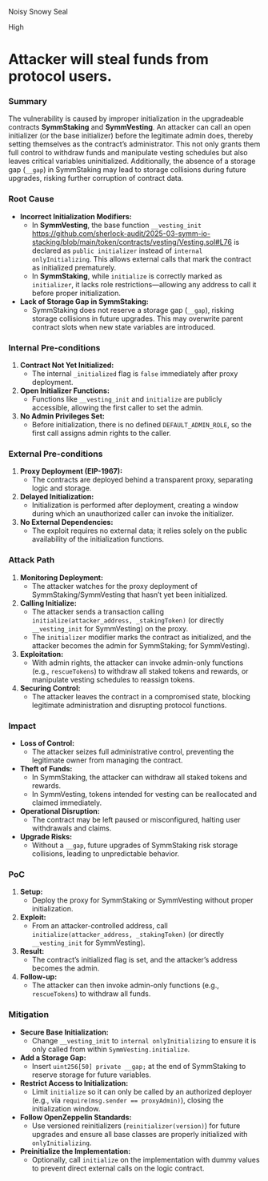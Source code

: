 Noisy Snowy Seal

High

# Attacker will steal funds from protocol users.

### Summary

The vulnerability is caused by improper initialization in the upgradeable contracts **SymmStaking** and **SymmVesting**. An attacker can call an open initializer (or the base initializer) before the legitimate admin does, thereby setting themselves as the contract’s administrator. This not only grants them full control to withdraw funds and manipulate vesting schedules but also leaves critical variables uninitialized. Additionally, the absence of a storage gap (`__gap`) in SymmStaking may lead to storage collisions during future upgrades, risking further corruption of contract data.


### Root Cause

- **Incorrect Initialization Modifiers:**  
  - In **SymmVesting**, the base function `__vesting_init` https://github.com/sherlock-audit/2025-03-symm-io-stacking/blob/main/token/contracts/vesting/Vesting.sol#L76 is declared as `public initializer` instead of `internal onlyInitializing`. This allows external calls that mark the contract as initialized prematurely.
  - In **SymmStaking**, while `initialize` is correctly marked as `initializer`, it lacks role restrictions—allowing any address to call it before proper initialization.
- **Lack of Storage Gap in SymmStaking:**  
  - SymmStaking does not reserve a storage gap (`__gap`), risking storage collisions in future upgrades. This may overwrite parent contract slots when new state variables are introduced.


### Internal Pre-conditions

1. **Contract Not Yet Initialized:**  
   - The internal `_initialized` flag is `false` immediately after proxy deployment.
2. **Open Initializer Functions:**  
   - Functions like `__vesting_init` and `initialize` are publicly accessible, allowing the first caller to set the admin.
3. **No Admin Privileges Set:**  
   - Before initialization, there is no defined `DEFAULT_ADMIN_ROLE`, so the first call assigns admin rights to the caller.


### External Pre-conditions

1. **Proxy Deployment (EIP-1967):**  
   - The contracts are deployed behind a transparent proxy, separating logic and storage.
2. **Delayed Initialization:**  
   - Initialization is performed after deployment, creating a window during which an unauthorized caller can invoke the initializer.
3. **No External Dependencies:**  
   - The exploit requires no external data; it relies solely on the public availability of the initialization functions.


### Attack Path

1. **Monitoring Deployment:**  
   - The attacker watches for the proxy deployment of SymmStaking/SymmVesting that hasn’t yet been initialized.
2. **Calling Initialize:**  
   - The attacker sends a transaction calling `initialize(attacker_address, _stakingToken)` (or directly `__vesting_init` for SymmVesting) on the proxy.
   - The `initializer` modifier marks the contract as initialized, and the attacker becomes the admin for SymmStaking; for SymmVesting).
3. **Exploitation:**  
   - With admin rights, the attacker can invoke admin-only functions (e.g., `rescueTokens`) to withdraw all staked tokens and rewards, or manipulate vesting schedules to reassign tokens.
4. **Securing Control:**  
   - The attacker leaves the contract in a compromised state, blocking legitimate administration and disrupting protocol functions.


### Impact

- **Loss of Control:**  
  - The attacker seizes full administrative control, preventing the legitimate owner from managing the contract.
- **Theft of Funds:**  
  - In SymmStaking, the attacker can withdraw all staked tokens and rewards.
  - In SymmVesting, tokens intended for vesting can be reallocated and claimed immediately.
- **Operational Disruption:**  
  - The contract may be left paused or misconfigured, halting user withdrawals and claims.
- **Upgrade Risks:**  
  - Without a `__gap`, future upgrades of SymmStaking risk storage collisions, leading to unpredictable behavior.


### PoC

1. **Setup:**  
   - Deploy the proxy for SymmStaking or SymmVesting without proper initialization.
2. **Exploit:**  
   - From an attacker-controlled address, call `initialize(attacker_address, _stakingToken)` (or directly `__vesting_init` for SymmVesting).
3. **Result:**  
   - The contract’s initialized flag is set, and the attacker’s address becomes the admin.
4. **Follow-up:**  
   - The attacker can then invoke admin-only functions (e.g., `rescueTokens`) to withdraw all funds.


### Mitigation

- **Secure Base Initialization:**  
  - Change `__vesting_init` to `internal onlyInitializing` to ensure it is only called from within `SymmVesting.initialize`.
- **Add a Storage Gap:**  
  - Insert `uint256[50] private __gap;` at the end of SymmStaking to reserve storage for future variables.
- **Restrict Access to Initialization:**  
  - Limit `initialize` so it can only be called by an authorized deployer (e.g., via `require(msg.sender == proxyAdmin)`), closing the initialization window.
- **Follow OpenZeppelin Standards:**  
  - Use versioned reinitializers (`reinitializer(version)`) for future upgrades and ensure all base classes are properly initialized with `onlyInitializing`.
- **Preinitialize the Implementation:**  
  - Optionally, call `initialize` on the implementation with dummy values to prevent direct external calls on the logic contract.
